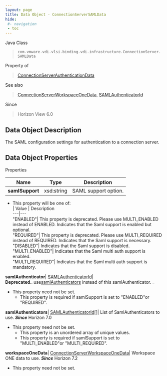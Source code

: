 ```yaml
---
layout: page
title: Data Object - ConnectionServerSAMLData
hide:
 #- navigation
 - toc
---
```






Java Class  
> `com.vmware.vdi.vlsi.binding.vdi.infrastructure.ConnectionServer.SAMLData`

Property of  
> [ConnectionServerAuthenticationData](vdi.infrastructure.ConnectionServer.AuthenticationData.md#field_detail)

See also  
> [ConnectionServerWorkspaceOneData](vdi.infrastructure.ConnectionServer.WorkspaceOneData.md), [SAMLAuthenticatorId](vdi.entity.SAMLAuthenticatorId.md)

Since  
> Horizon View 6.0


## Data Object Description 

The SAML configuration settings for authentication to a connection server. 

## Data Object Properties

Properties

Name |  Type |  Description   
---|---|---  
**samlSupport**|  xsd:string|  SAML support option.   


  * This property will be one of:  
|  Value |  Description   
---|---  
"ENABLED"| This property is deprecated. Please use MULTI_ENABLED instead of ENABLED. Indicates that the Saml support is enabled but optional.  
"REQUIRED"| This property is deprecated. Please use MULTI_REQUIRED instead of REQUIRED. Indicates that the Saml support is necessary.  
"DISABLED"| Indicates that the Saml support is disabled.  
"MULTI_ENABLED"| Indicates that the Saml multi auth support is enabled.  
"MULTI_REQUIRED"| Indicates that the Saml multi auth support is mandatory.  

  
**samlAuthenticator**| [SAMLAuthenticatorId](vdi.entity.SAMLAuthenticatorId.md)| **Deprecated.**_use[samlAuthenticators](vdi.infrastructure.ConnectionServer.SAMLData.md#samlAuthenticators) instead of this samlAuthenticator. _   


* This property need not be set.
  * This property is required if samlSupport is set to "ENABLED"or "REQUIRED".

  
**samlAuthenticators**| [SAMLAuthenticatorId[]](vdi.entity.SAMLAuthenticatorId.md)|  List of SamlAuthenticators to use.  **_Since_** Horizon 7.0  


* This property need not be set.
  * This property is an unordered array of unique values.
  * This property is required if samlSupport is set to "MULTI_ENABLED"or "MULTI_REQUIRED".

  
**workspaceOneData**| [ConnectionServerWorkspaceOneData](vdi.infrastructure.ConnectionServer.WorkspaceOneData.md)|  Workspace ONE data to use.  **_Since_** Horizon 7.2  


* This property need not be set.

  
  
  
   
  
  
